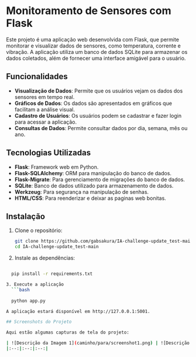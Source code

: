 # Monitoramento de Sensores com Flask

Este projeto é uma aplicação web desenvolvida com Flask, que permite monitorar e visualizar dados de sensores, como temperatura, corrente e vibração. A aplicação utiliza um banco de dados SQLite para armazenar os dados coletados, além de fornecer uma interface amigável para o usuário.

## Funcionalidades

- **Visualização de Dados**: Permite que os usuários vejam os dados dos sensores em tempo real.
- **Gráficos de Dados**: Os dados são apresentados em gráficos que facilitam a análise visual.
- **Cadastro de Usuários**: Os usuários podem se cadastrar e fazer login para acessar a aplicação.
- **Consultas de Dados**: Permite consultar dados por dia, semana, mês ou ano.

## Tecnologias Utilizadas

- **Flask**: Framework web em Python.
- **Flask-SQLAlchemy**: ORM para manipulação do banco de dados.
- **Flask-Migrate**: Para gerenciamento de migrações do banco de dados.
- **SQLite**: Banco de dados utilizado para armazenamento de dados.
- **Werkzeug**: Para segurança na manipulação de senhas.
- **HTML/CSS**: Para reenderizar e deixar as paginas web bonitas.

## Instalação

1. Clone o repositório:

   ```bash
   git clone https://github.com/gabsakura/IA-challenge-update_test-main.git
   cd IA-challenge-update_test-main
2. Instale as dependências:

  ```bash

    pip install -r requirements.txt

3. Execute a aplicação
    ```bash
    
    python app.py

A aplicação estará disponível em http://127.0.0.1:5001.

## Screenshots do Projeto

Aqui estão algumas capturas de tela do projeto:

| ![Descrição da Imagem 1](caminho/para/screenshot1.png) | ![Descrição da Imagem 2](caminho/para/screenshot2.png) | ![Descrição da Imagem 3](caminho/para/screenshot3.png) |
|:--:|:--:|:--:|
